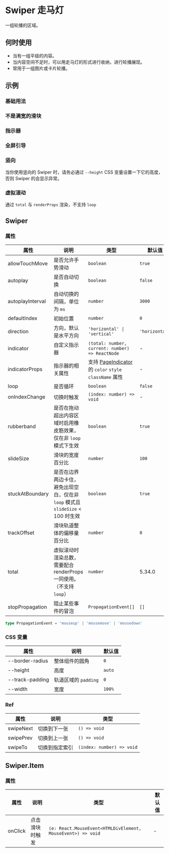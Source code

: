 # Swiper 走马灯

一组轮播的区域。

## 何时使用

- 当有一组平级的内容。
- 当内容空间不足时，可以用走马灯的形式进行收纳，进行轮播展现。
- 常用于一组图片或卡片轮播。

## 示例

### 基础用法

<code src="./demos/demo1.tsx"></code>

### 不是满宽的滑块

<code src="./demos/demo4.tsx"></code>

### 指示器

<code src="./demos/demo2.tsx"></code>

### 全屏引导

<code src="./demos/demo3.tsx"></code>

### 竖向

当你使用竖向的 Swiper 时，请务必通过 `--height` CSS 变量设置一下它的高度，否则 Swiper 的会显示异常。

<code src="./demos/demo5.tsx"></code>

### 虚拟滚动

通过 `total` 与 `renderProps` 渲染，不支持 `loop`

<code src="./demos/demo8.tsx"></code>

<code src="./demos/demo9.tsx" debug></code>

<code src="./demos/demo6.tsx" debug></code>

<code src="./demos/demo7.tsx" debug></code>

## Swiper

### 属性

| 属性 | 说明 | 类型 | 默认值 | 版本 |
| --- | --- | --- | --- | --- |
| allowTouchMove | 是否允许手势滑动 | `boolean` | `true` |
| autoplay | 是否自动切换 | `boolean` | `false` | `reverse` |
| autoplayInterval | 自动切换的间隔，单位为 `ms` | `number` | `3000` |
| defaultIndex | 初始位置 | `number` | `0` |
| direction | 方向，默认是水平方向 | `'horizontal' \| 'vertical'` | `'horizontal'` |
| indicator | 自定义指示器 | `(total: number, current: number) => ReactNode` | - |
| indicatorProps | 指示器的相关属性 | 支持 [PageIndicator](/zh/components/page-indicator) 的 `color` `style` `className` 属性 | - |
| loop | 是否循环 | `boolean` | `false` |
| onIndexChange | 切换时触发 | `(index: number) => void` | - |
| rubberband | 是否在拖动超出内容区域时启用橡皮筋效果，仅在非 `loop` 模式下生效 | `boolean` | `true` |
| slideSize | 滑块的宽度百分比 | `number` | `100` |
| stuckAtBoundary | 是否在边界两边卡住，避免出现空白，仅在非 `loop` 模式且 `slideSize` < 100 时生效 | `boolean` | `true` |
| trackOffset | 滑块轨道整体的偏移量百分比 | `number` | `0` |
| total | 虚拟滚动时渲染总数，需要配合 renderProps 一同使用。（不支持 `loop`） | `number` | 5.34.0 |
| stopPropagation | 阻止某些事件的冒泡 | `PropagationEvent[]` | `[]` | 5.28.0 |

```ts
type PropagationEvent = 'mouseup' | 'mousemove' | 'mousedown'
```

### CSS 变量

| 属性            | 说明                 | 默认值 |
| --------------- | -------------------- | ------ |
| --border-radius | 整体组件的圆角       | `0`    |
| --height        | 高度                 | `auto` |
| --track-padding | 轨道区域的 `padding` | `0`    |
| --width         | 宽度                 | `100%` |

### Ref

| 属性      | 说明           | 类型                      |
| --------- | -------------- | ------------------------- |
| swipeNext | 切换到下一张   | `() => void`              |
| swipePrev | 切换到上一张   | `() => void`              |
| swipeTo   | 切换到指定索引 | `(index: number) => void` |

## Swiper.Item

### 属性

| 属性 | 说明 | 类型 | 默认值 |
| --- | --- | --- | --- |
| onClick | 点击滑块时触发 | `(e: React.MouseEvent<HTMLDivElement, MouseEvent>) => void` | - |
